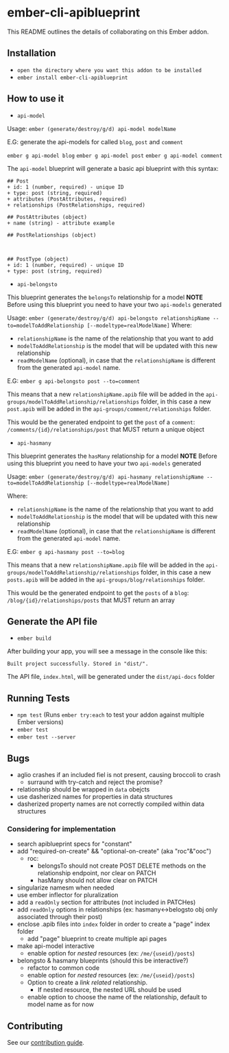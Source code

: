 # ember-cli-apiblueprint

This README outlines the details of collaborating on this Ember addon.

## Installation

 * `open the directory where you want this addon to be installed`
 * `ember install ember-cli-apiblueprint`

## How to use it

* `api-model`

Usage: `ember (generate/destroy/g/d) api-model modelName`

E.G: generate the api-models for called `blog`, `post` and `comment`

  `ember g api-model blog`
  `ember g api-model post`
  `ember g api-model comment`

The `api-model` blueprint will generate a basic api blueprint with this syntax:

```
## Post
+ id: 1 (number, required) - unique ID
+ type: post (string, required)
+ attributes (PostAttributes, required)
+ relationships (PostRelationships, required)

## PostAttributes (object)
+ name (string) - attribute example

## PostRelationships (object)



## PostType (object)
+ id: 1 (number, required) - unique ID
+ type: post (string, required)
```

 * `api-belongsto`

This blueprint generates the `belongsTo` relationship for a model
**NOTE** Before using this blueprint you need to have your two `api-models` generated

Usage: `ember (generate/destroy/g/d) api-belongsto relationshipName --to=modelToAddRelationship [--modeltype=realModelName]`
Where:
* `relationshipName` is the name of the relationship that you want to add
* `modelToAddRelationship` is the model that will be updated with this new relationship
* `readModelName` (optional), in case that the `relationshipName` is different from the  generated `api-model` name.

E.G: `ember g api-belongsto post --to=comment`

This means that a new `relationshipName.apib` file will be added in the `api-groups/modelToAddRelationship/relationships` folder, in this case
a new `post.apib` will be added in the `api-groups/comment/relationships` folder.

This would be the generated endpoint to get the `post` of a `comment`:
`/comments/{id}/relationships/post` that MUST return a unique object

* `api-hasmany`

This blueprint generates the `hasMany` relationship for a model
**NOTE** Before using this blueprint you need to have your two `api-models` generated

Usage: `ember (generate/destroy/g/d) api-hasmany relationshipName --to=modelToAddRelationship [--modeltype=realModelName]`

Where:
* `relationshipName` is the name of the relationship that you want to add
* `modelToAddRelationship` is the model that will be updated with this new relationship
* `readModelName` (optional), in case that the `relationshipName` is different from the  generated `api-model` name.

E.G: `ember g api-hasmany post --to=blog`

This means that a new `relationshipName.apib` file will be added in the `api-groups/modelToAddRelationship/relationships` folder, in this case
a new `posts.apib` will be added in the `api-groups/blog/relationships` folder.

This would be the generated endpoint to get the `posts` of a `blog`:
`/blog/{id}/relationships/posts` that MUST return an array

## Generate the API file

* `ember build`

After building your app, you will see a message in the console like this:

`Built project successfully. Stored in "dist/".`

The API file, `index.html`, will be generated under the `dist/api-docs` folder

## Running Tests

* `npm test` (Runs `ember try:each` to test your addon against multiple Ember versions)
* `ember test`
* `ember test --server`

## Bugs
- aglio crashes if an included fiel is not present, causing broccoli to crash
  - surraund with try-catch and reject the promise?
- relationship should be wrapped in `data` obejcts
- use dasherized names for properties in data structures
- dasherized property names are not correctly compiled within data structures

### Considering for implementation
- search apiblueprint specs for "constant"
- add "required-on-create" && "optional-on-create" (aka "roc"&"ooc")
  - roc:
    - belongsTo should not create POST DELETE methods on the relationship endpoint, nor clear on PATCH
    - hasMany should not allow clear on PATCH
- singularize namesm when needed
- use ember inflector for pluralization
- add a `readOnly` section for attributes (not included in PATCHes)
- add `readOnly` options in relationships (ex: hasmany<->belogsto obj only associated through their post)
- enclose .apib files into `index` folder in order to create a "page" index folder
  - add "page" blueprint to create multiple api pages
- make api-model interactive
  - enable option for *nested* resources (ex: `/me/{useid}/posts`)
- belongsto & hasmany blueprints (should this be interactive?)
  - refactor to common code
  - enable option for *nested* resources (ex: `/me/{useid}/posts`)
  - Option to create a *link related* relationship.
    - If nested resource, the nested URL should be used
  - enable option to choose the name of the relationship, default to model name as for now

## Contributing

See our [contribution guide](./CONTRIBUTING.md).
